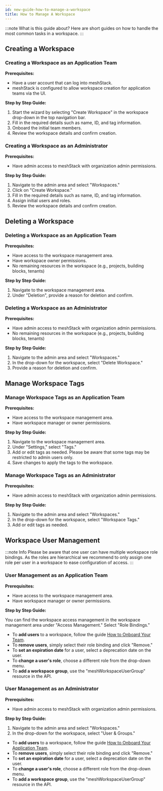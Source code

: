 ```yaml
---
id: new-guide-how-to-manage-a-workspace
title: How to Manage A Workspace
---
```


:::note What is this guide about?
Here are short guides on how to handle the most common tasks in a workspace.
:::

## Creating a Workspace

### Creating a Workspace as an Application Team

**Prerequisites:**

- Have a user account that can log into meshStack.
- meshStack is configured to allow workspace creation for application teams via the UI.

**Step by Step Guide:**

1. Start the wizard by selecting "Create Workspace" in the workspace drop-down in the top navigation bar.
2. Fill in the required details such as name, ID, and tag information.
3. Onboard the initial team members.
4. Review the workspace details and confirm creation.

### Creating a Workspace as an Administrator

**Prerequisites:**

- Have admin access to meshStack with organization admin permissions.

**Step by Step Guide:**

1. Navigate to the admin area and select "Workspaces."
2. Click on "Create Workspace."
3. Fill in the required details such as name, ID, and tag information.
4. Assign initial users and roles.
5. Review the workspace details and confirm creation.

## Deleting a Workspace

### Deleting a Workspace as an Application Team

**Prerequisites:**

- Have access to the workspace management area.
- Have workspace owner permissions.
- No remaining resources in the workspace (e.g., projects, building blocks, tenants)

**Step by Step Guide:**

1. Navigate to the workspace management area.
2. Under "Deletion", provide a reason for deletion and confirm.

### Deleting a Workspace as an Administrator

**Prerequisites:**

- Have admin access to meshStack with organization admin permissions.
- No remaining resources in the workspace (e.g., projects, building blocks, tenants)

**Step by Step Guide:**

1. Navigate to the admin area and select "Workspaces."
2. In the drop-down for the workspace, select "Delete Workspace."
3. Provide a reason for deletion and confirm.

## Manage Workspace Tags

### Manage Workspace Tags as an Application Team

**Prerequisites:**

- Have access to the workspace management area.
- Have workspace manager or owner permissions.

**Step by Step Guide:**

1. Navigate to the workspace management area.
2. Under "Settings," select "Tags."
3. Add or edit tags as needed. Please be aware that some tags may be restricted to admin users only.
4. Save changes to apply the tags to the workspace.

### Manage Workspace Tags as an Administrator

**Prerequisites:**

- Have admin access to meshStack with organization admin permissions.

**Step by Step Guide:**

1. Navigate to the admin area and select "Workspaces."
2. In the drop-down for the workspace, select "Workspace Tags."
3. Add or edit tags as needed.

## Workspace User Management

:::note Info
Please be aware that one user can have multiple workspace role bindings. As the roles are hierarchical we recommend to only assign one role per user in a workspace to ease configuration of access.
:::

### User Management as an Application Team

**Prerequisites:**

- Have access to the workspace management area.
- Have workspace manager or owner permissions.

**Step by Step Guide:**

You can find the workspace access management in the workspace management area under "Access Management." Select "Role Bindings."

- To **add users** to a workspace, follow the guide [How to Onboard Your Team](/docs/new-guide-how-to-onboard-your-team).
- To **remove users**, simply select their role binding and click "Remove."
- To **set an expiration date** for a user, select a deprecation date on the user.
- To **change a user's role**, choose a different role from the drop-down menu.
- To **add a workspace group**, use the "meshWorkspaceUserGroup" resource in the API.

### User Management as an Administrator

**Prerequisites:**

- Have admin access to meshStack with organization admin permissions.

**Step by Step Guide:**

1. Navigate to the admin area and select "Workspaces."
2. In the drop-down for the workspace, select "User & Groups."

- To **add users** to a workspace, follow the guide [How to Onboard Your Application Team](how-to-onboard-your-application-team.md).
- To **remove users**, simply select their role binding and click "Remove."
- To **set an expiration date** for a user, select a deprecation date on the user.
- To **change a user's role**, choose a different role from the drop-down menu.
- To **add a workspace group**, use the "meshWorkspaceUserGroup" resource in the API.
